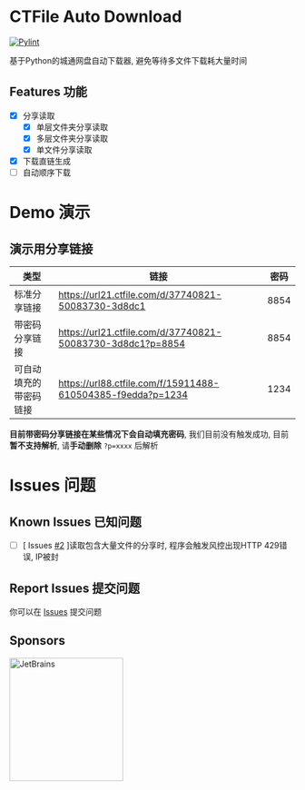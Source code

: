 # CTFile Auto Download
[![Pylint](https://github.com/haarlemmer/CTFile-Auto-Download/actions/workflows/pylint.yml/badge.svg)](https://github.com/haarlemmer/CTFile-Auto-Download/actions/workflows/pylint.yml)

基于Python的城通网盘自动下载器, 避免等待多文件下载耗大量时间

## Features 功能
- [X] 分享读取
    - [X] 单层文件夹分享读取
    - [X] 多层文件夹分享读取
    - [X] 单文件分享读取
- [X] 下载直链生成
- [ ] 自动顺序下载

# Demo 演示

## 演示用分享链接

|      类型     |                        链接                             | 密码 |
|---------------|--------------------------------------------------------|------|
|  标准分享链接  |  https://url21.ctfile.com/d/37740821-50083730-3d8dc1   | 8854 |
| 带密码分享链接 |https://url21.ctfile.com/d/37740821-50083730-3d8dc1?p=8854| 8854 |
|可自动填充的带密码链接|https://url88.ctfile.com/f/15911488-610504385-f9edda?p=1234|1234|
**目前带密码分享链接在某些情况下会自动填充密码**, 我们目前没有触发成功, 目前**暂不支持解析**, 请**手动删除** `?p=xxxx` 后解析


# Issues 问题

## Known Issues 已知问题
- [ ] \[ Issues [#2](https://github.com/haarlemmer/CTFile-Auto-Download/issues/2) \]读取包含大量文件的分享时, 程序会触发风控出现HTTP 429错误, IP被封

## Report Issues 提交问题
你可以在 [Issues](https://github.com/haarlemmer/CTFile-Auto-Download/issues) 提交问题

## Sponsors

[<img alt="JetBrains" height="216.8" src="https://github.com/haarlemmer/CTFile-Auto-Download/blob/master/sponsors/jetbrains.png?raw=true" width="200"/>](https://jb.gg/OpenSource)